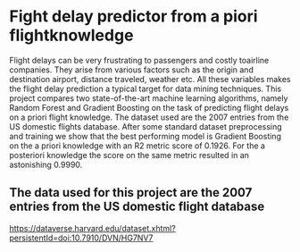 # Fight delay predictor from a piori flightknowledge

Flight delays can be very frustrating to passengers and costly toairline companies. 
They arise from various factors such as the origin and destination airport, distance traveled, weather etc. 
All these variables makes the flight delay prediction a typical target for data mining techniques. 
This project compares two state-of-the-art machine learning algorithms, namely Random Forest and 
Gradient Boosting on the task of predicting flight delays on a priori flight knowledge. The dataset 
used are the 2007 entries from the US domestic flights database. After some standard dataset preprocessing 
and training we show that the best performing model is Gradient Boosting on the a priori knowledge with 
an R2 metric score of 0.1926. For the a posteriori knowledge the score on the same metric resulted in an 
astonishing 0.9990.

## The data used for this project are the 2007 entries from the US domestic flight database

https://dataverse.harvard.edu/dataset.xhtml?persistentId=doi:10.7910/DVN/HG7NV7
